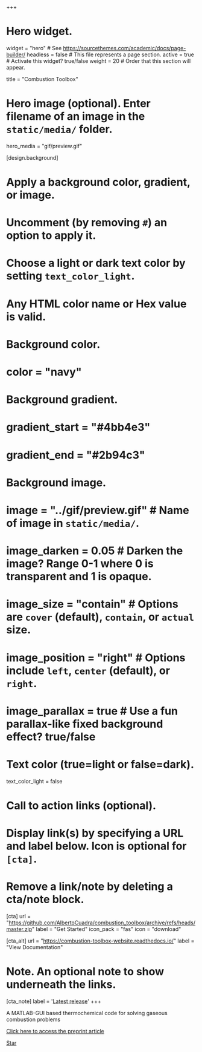 +++
# Hero widget.
widget = "hero"  # See https://sourcethemes.com/academic/docs/page-builder/
headless = false  # This file represents a page section.
active = true  # Activate this widget? true/false
weight = 20  # Order that this section will appear.

title = "Combustion Toolbox"

# Hero image (optional). Enter filename of an image in the `static/media/` folder.
hero_media = "gif/preview.gif"

[design.background]
  # Apply a background color, gradient, or image.
  #   Uncomment (by removing `#`) an option to apply it.
  #   Choose a light or dark text color by setting `text_color_light`.
  #   Any HTML color name or Hex value is valid.

  # Background color.
  # color = "navy"
  
  # Background gradient.
  # gradient_start = "#4bb4e3"
  # gradient_end = "#2b94c3"
  
  # Background image.
  # image = "../gif/preview.gif"  # Name of image in `static/media/`.
  # image_darken = 0.05  # Darken the image? Range 0-1 where 0 is transparent and 1 is opaque.
  # image_size = "contain"  #  Options are `cover` (default), `contain`, or `actual` size.
  # image_position = "right"  # Options include `left`, `center` (default), or `right`.
  # image_parallax = true  # Use a fun parallax-like fixed background effect? true/false
  
  # Text color (true=light or false=dark).
  text_color_light = false

# Call to action links (optional).
#   Display link(s) by specifying a URL and label below. Icon is optional for `[cta]`.
#   Remove a link/note by deleting a cta/note block.
[cta]
  url = "https://github.com/AlbertoCuadra/combustion_toolbox/archive/refs/heads/master.zip"
  label = "Get Started"
  icon_pack = "fas"
  icon = "download"
  
[cta_alt]
  url = "https://combustion-toolbox-website.readthedocs.io/"
  label = "View Documentation"

# Note. An optional note to show underneath the links.
[cta_note]
  label = '<a class="js-github-release" href="https://github.com/AlbertoCuadra/combustion_toolbox/releases" data-repo="AlbertoCuadra/combustion_toolbox">Latest release<!-- V --></a>'
+++

A MATLAB-GUI based thermochemical code for solving gaseous combustion problems

[Click here to access the preprint article](files/cuadra2024a_preprint.pdf)

<span style="text-shadow: none;"><a class="github-button" href="https://github.com/AlbertoCuadra/combustion_toolbox" data-icon="octicon-star" data-size="large" data-show-count="true" aria-label="Star this on GitHub">Star</a><script async defer src="https://buttons.github.io/buttons.js"></script></span>
